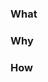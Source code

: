 ### What
[//]: # (Brief description of the new feature / a bug. Expected vs actual, if relevant.)

### Why
[//]: # (Explain why this is needed)

### How
[//]: # (Solution proposals, ideas, etc. Overview of how the feature could be implemented)
